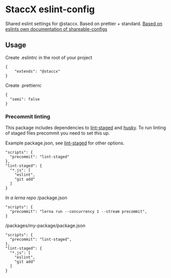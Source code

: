 # StaccX eslint-config

Shared eslint settings for @staccx. Based on prettier + standard. [Based on eslints own documentation of shareable-configs](https://eslint.org/docs/developer-guide/shareable-configs)

## Usage

Create .eslintrc in the root of your project

```
{
    "extends": "@staccx"
}
```

Create .prettierrc

```
{
  "semi": false
}
```

### Precommit linting

This package includes dependencies to [lint-staged](https://github.com/okonet/lint-staged) and [husky](https://github.com/typicode/husky). To run linting of staged files precommit you need to set this up.

Example package.json, see [lint-staged](https://github.com/okonet/lint-staged) for other options.

```
"scripts": {
  "precommit": "lint-staged"
},
"lint-staged": {
  "*.js": [
    "eslint",
    "git add"
  ]
}
```

_In a lerna repo_
/package.json

```
"scripts": {
  "precommit": "lerna run --concurrency 1 --stream precommit",
}
```

/packages/my-package/package.json

```
"scripts": {
  "precommit": "lint-staged",
},
"lint-staged": {
  "*.js": [
    "eslint",
    "git add"
  ]
}
```
